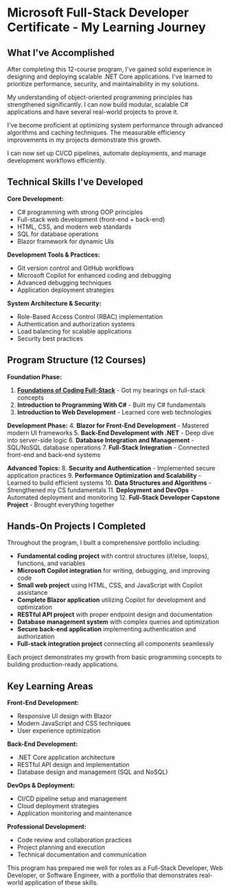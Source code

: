 # Microsoft Full-Stack Developer Certificate - My Learning Journey

## What I've Accomplished

After completing this 12-course program, I've gained solid experience in 
designing and deploying scalable .NET Core applications. I've learned to 
prioritize performance, security, and maintainability in my solutions.

My understanding of object-oriented programming principles has strengthened 
significantly. I can now build modular, scalable C# applications and have 
several real-world projects to prove it.

I've become proficient at optimizing system performance through advanced 
algorithms and caching techniques. The measurable efficiency improvements in 
my projects demonstrate this growth.

I can now set up CI/CD pipelines, automate deployments, and manage development
workflows efficiently.

## Technical Skills I've Developed

**Core Development:**
- C# programming with strong OOP principles
- Full-stack web development (front-end + back-end)
- HTML, CSS, and modern web standards
- SQL for database operations
- Blazor framework for dynamic UIs

**Development Tools & Practices:**
- Git version control and GitHub workflows
- Microsoft Copilot for enhanced coding and debugging
- Advanced debugging techniques
- Application deployment strategies

**System Architecture & Security:**
- Role-Based Access Control (RBAC) implementation
- Authentication and authorization systems
- Load balancing for scalable applications
- Security best practices

## Program Structure (12 Courses)

**Foundation Phase:**
1. [**Foundations of Coding Full-Stack**](/courses/01-foundations-of-coding-full-stack/README.md) - Got my bearings on full-stack 
   concepts
2. **Introduction to Programming With C#** - Built my C# fundamentals
3. **Introduction to Web Development** - Learned core web technologies

**Development Phase:**
4. **Blazor for Front-End Development** - Mastered modern UI frameworks
5. **Back-End Development with .NET** - Deep dive into server-side logic
6. **Database Integration and Management** - SQL/NoSQL database operations
7. **Full-Stack Integration** - Connected front-end and back-end systems

**Advanced Topics:**
8. **Security and Authentication** - Implemented secure application practices
9. **Performance Optimization and Scalability** - Learned to build efficient 
   systems
10. **Data Structures and Algorithms** - Strengthened my CS fundamentals
11. **Deployment and DevOps** - Automated deployment and monitoring
12. **Full-Stack Developer Capstone Project** - Brought everything together

## Hands-On Projects I Completed

Throughout the program, I built a comprehensive portfolio including:

- **Fundamental coding project** with control structures (if/else, loops), 
  functions, and variables
- **Microsoft Copilot integration** for writing, debugging, and improving code
- **Small web project** using HTML, CSS, and JavaScript with Copilot assistance
- **Complete Blazor application** utilizing Copilot for development and 
  optimization
- **RESTful API project** with proper endpoint design and documentation
- **Database management system** with complex queries and optimization
- **Secure back-end application** implementing authentication and authorization
- **Full-stack integration project** connecting all components seamlessly

Each project demonstrates my growth from basic programming concepts to 
building production-ready applications.

## Key Learning Areas

**Front-End Development:**
- Responsive UI design with Blazor
- Modern JavaScript and CSS techniques
- User experience optimization

**Back-End Development:**
- .NET Core application architecture
- RESTful API design and implementation
- Database design and management (SQL and NoSQL)

**DevOps & Deployment:**
- CI/CD pipeline setup and management
- Cloud deployment strategies
- Application monitoring and maintenance

**Professional Development:**
- Code review and collaboration practices
- Project planning and execution
- Technical documentation and communication

This program has prepared me well for roles as a Full-Stack Developer, Web 
Developer, or Software Engineer, with a portfolio that demonstrates real-world 
application of these skills.
